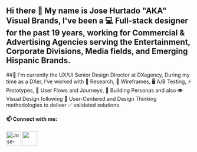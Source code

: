 ## Hi there 👋 My name is Jose Hurtado "AKA" Visual Brands, I've been a 💻 Full-stack designer for the past 19 years, working for Commercial & Advertising Agencies serving the Entertainment, Corporate Divisions, Media fields, and Emerging Hispanic Brands.

##🔴 I'm currently the UX/UI Senior Design Director at DXagency, During my time as a DXer, I’ve worked with 🔭 Research, 📄 Wireframes, 🖥️ A/B Testing, ⚡ Prototypes, 💬 User Flows and Journeys, 👤 Building Personas and also 👁️ Visual Design following 🧠 User-Centered and Design Thinking methodologies to deliver ✅ validated solutions.

<p align="left">
<h4 align="left">📫 Connect with me:</h4>
<a href="https://www.linkedin.com/in/joselhurtado/" target="_blank" ><img align="center" src="https://upload.wikimedia.org/wikipedia/commons/thumb/f/f8/LinkedIn_icon_circle.svg/2048px-LinkedIn_icon_circle.svg.png" alt="Jose-Hurtado-Linkedin" height="40" width="40" /></a>
<a href="https://joselhurtado.medium.com/" target="_blank" ><img style="color:#fff" align="center" src="https://cdn-icons-png.flaticon.com/512/5968/5968906.png" alt="Jose-Hurtado-Medium" height="40" width="40" /></a>
</p>
<!--
**joselhurtado/joselhurtado** is a ✨ _special_ ✨ repository because its `README.md` (this file) appears on your GitHub profile.

Here are some ideas to get you started:

- 🔭 I’m currently working on ...
- 🌱 I’m currently learning ...
- 👯 I’m looking to collaborate on ...
- 🤔 I’m looking for help with ...
- 💬 Ask me about ...
- 📫 How to reach me: ...
- 😄 Pronouns: ...
- ⚡ Fun fact: ...
-->
